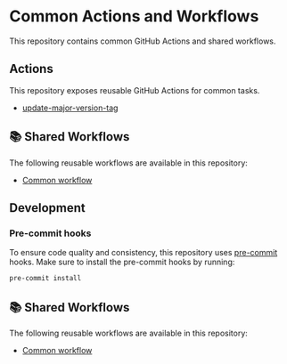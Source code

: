 # Common Actions and Workflows

This repository contains common GitHub Actions and shared workflows.

## Actions

This repository exposes reusable GitHub Actions for common tasks.

<!-- BEGIN AUTO-ACTIONS -->

- [update-major-version-tag](.github/actions/update-major-version-tag/README.md)

<!-- END AUTO-ACTIONS -->

## 📚 Shared Workflows

The following reusable workflows are available in this repository:

- [Common workflow](./github/workflows/README.md#common-workflow-workflow)

<!-- END SHARED WORKFLOWS -->

## Development

### Pre-commit hooks

To ensure code quality and consistency, this repository uses [pre-commit](https://pre-commit.com/) hooks. Make sure to
install the pre-commit hooks by running:

```bash
pre-commit install
```

<!-- BEGIN SHARED WORKFLOWS -->

## 📚 Shared Workflows

The following reusable workflows are available in this repository:

- [Common workflow](./github/workflows/README.md#common-workflow-workflow)

<!-- END SHARED WORKFLOWS -->

